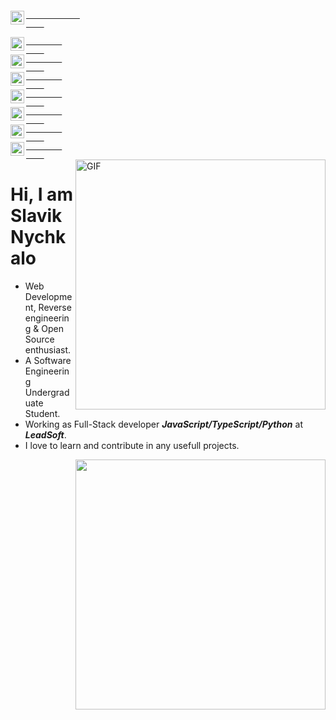 <code>
	<a href="https://www.linkedin.com/in/gebeto" target="_blank">
			<img src="https://cdn.jsdelivr.net/npm/simple-icons@3.1.0/icons/linkedin.svg" width="22" align="left" />
	</a>
</code>
<a href="https://www.github.com/gebeto" target="_blank">
	<code>
		<img src="https://cdn.jsdelivr.net/npm/simple-icons@3.1.0/icons/github.svg" width="22" align="left" />
	</code>
</a>
<a href="https://codepen.io/gebeto" target="_blank">
	<code>
		<img src="https://cdn.jsdelivr.net/npm/simple-icons@3.1.0/icons/codepen.svg" width="22" align="left" />
	</code>
</a>
<a href="https://stackoverflow.com/users/9411955/gebeto" target="_blank">
	<code>
		<img src="https://cdn.jsdelivr.net/npm/simple-icons@3.1.0/icons/stackoverflow.svg" width="22" align="left" />
	</code>
</a>
<a href="https://www.hackerrank.com/gebeto" target="_blank">
	<code>
		<img src="https://cdn.jsdelivr.net/npm/simple-icons@3.1.0/icons/hackerrank.svg" width="22" align="left" />
	</code>
</a>
<a href="https://www.codewars.com/users/gebeto" target="_blank">
	<code>
		<img src="https://cdn.jsdelivr.net/npm/simple-icons@3.1.0/icons/codewars.svg" width="22" align="left" />
	</code>
</a>
<a href="https://t.me/gebeto" target="_blank">
	<code>
		<img src="https://cdn.jsdelivr.net/npm/simple-icons@3.1.0/icons/telegram.svg" width="22" align="left" />
	</code>
</a>
<a href="https://www.twitter.com/slavik_nychkalo" target="_blank">
	<code>
		<img src="https://cdn.jsdelivr.net/npm/simple-icons@3.1.0/icons/twitter.svg" width="22" align="left" />
	</code>
</a>
<br />
<!--img align="right" alt="GIF" src="https://media.giphy.com/media/LmNwrBhejkK9EFP504/giphy.gif" width="400" /-->
<img align="right" alt="GIF" src="https://media.giphy.com/media/nGMnDqebzDcfm/giphy.gif" width="400" />

# Hi, I am Slavik Nychkalo
- Web Development, Reverse engineering & Open Source enthusiast.
- A Software Engineering Undergraduate Student. 
- Working as Full-Stack developer ***JavaScript/TypeScript/Python*** at ***LeadSoft***.
- I love to learn and contribute in any usefull projects.


<img align='right' src="https://github-readme-stats.vercel.app/api?username=gebeto&show_icons=true" width="400">


<!--div align="center">
	<a href="https://github.com/gebeto/gebeto/blob/master/test.svg">
		<img src="https://github.com/gebeto/gebeto/blob/master/test.svg" width="100%" sandbox="allow-scripts"/>
	</a>
</div-->

